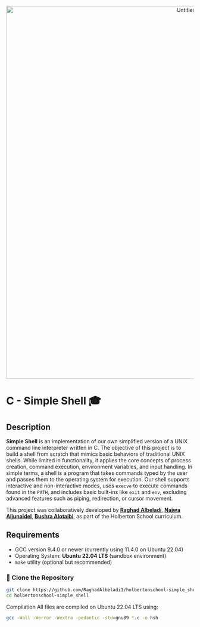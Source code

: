 <p align="center">
  <img src="https://github.com/user-attachments/assets/2527c745-4eda-4584-93ef-cf7e7863ea3f" 
       alt="Untitled design" width="1000"/>
</p>

# C - Simple Shell 🎓
## Description
**Simple Shell** is an implementation of our own simplified version of a UNIX command line interpreter written in C. The objective of this project is to build a shell from scratch that mimics basic behaviors of traditional UNIX shells. While limited in functionality, it applies the core concepts of process creation, command execution, environment variables, and input handling. In simple terms, a shell is a program that takes commands typed by the user and passes them to the operating system for execution. Our shell supports interactive and non-interactive modes, uses `execve` to execute commands found in the `PATH`, and includes basic built-ins like `exit` and `env`, excluding advanced features such as piping, redirection, or cursor movement.

This project was collaboratively developed by [**Raghad Albeladi**](https://github.com/RaghadAlbeladi1), [**Najwa Aljunaidel**](https://github.com/NajwaAljunaidel), [**Bushra Alotaibi**](https://github.com/Bushra2252), as part of the Holberton School curriculum.


## Requirements
- GCC version 9.4.0 or newer (currently using 11.4.0 on Ubuntu 22.04)  
- Operating System: **Ubuntu 22.04 LTS** (sandbox environment)  
- `make` utility (optional but recommended)
### 🔽 Clone the Repository
```bash
git clone https://github.com/RaghadAlbeladi1/holbertonschool-simple_shell.git
cd holbertonschool-simple_shell
```
Compilation
All files are compiled on Ubuntu 22.04 LTS using:
```bash
gcc -Wall -Werror -Wextra -pedantic -std=gnu89 *.c -o hsh
```



